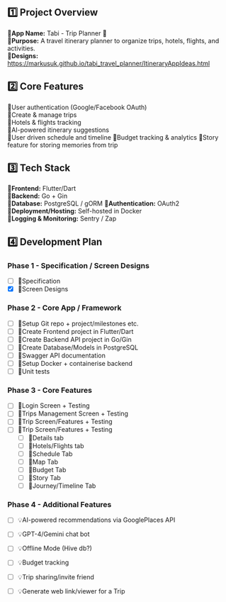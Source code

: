 ## 1️⃣ Project Overview  

💎**App Name:** Tabi - Trip Planner 🎌       
💎**Purpose:** A travel itinerary planner to organize trips, hotels, flights, and activities.  
💎**Designs:** https://markusuk.github.io/tabi_travel_planner/ItineraryAppIdeas.html

## 2️⃣ Core Features  

💎User authentication (Google/Facebook OAuth)  
💎Create & manage trips  
💎Hotels & flights tracking  
💎AI-powered itinerary suggestions  
💎User driven schedule and timeline
💎Budget tracking & analytics 
💎Story feature for storing memories from trip
## 3️⃣ Tech Stack  

💎**Frontend:** Flutter/Dart  
💎**Backend:** Go + Gin  
💎**Database:** PostgreSQL / gORM
💎**Authentication:** OAuth2  
💎**Deployment/Hosting:** Self-hosted in Docker  
💎**Logging & Monitoring:** Sentry / Zap


## 4️⃣ Development Plan  

### Phase 1 - Specification / Screen Designs
- [ ] 🔷Specification
- [x] 🔷Screen Designs
### Phase 2 - Core App / Framework 
- [ ] 🔷Setup Git repo + project/milestones etc.
- [ ] 🔷Create Frontend project in Flutter/Dart  
- [ ] 🔷Create Backend API project in Go/Gin  
- [ ] 🔷Create Database/Models in PostgreSQL
- [ ] 🔷Swagger API documentation  
- [ ] 🔷Setup Docker + containerise backend
- [ ] 🔷Unit tests
### Phase 3 - Core Features
- [ ] 🔷Login Screen + Testing 
- [ ] 🔷Trips Management Screen + Testing
- [ ] 🔷Trip Screen/Features + Testing
- [ ] 🔷Trip Screen/Features + Testing
	- [ ] 🔸Details tab
	- [ ] 🔸Hotels/Flights tab
	- [ ] 🔸Schedule Tab
	- [ ] 🔸Map Tab
	- [ ] 🔸Budget Tab
	- [ ] 🔸Story Tab
	- [ ] 🔸Journey/Timeline Tab
### Phase 4 - Additional Features  
- [ ] 💡AI-powered recommendations via GooglePlaces API 
- [ ] 💡GPT-4/Gemini chat bot
- [ ] 💡Offline Mode (Hive db?) 
- [ ] 💡Budget tracking  
- [ ] 💡Trip sharing/invite friend  
- [ ] 💡Generate web link/viewer for a Trip



